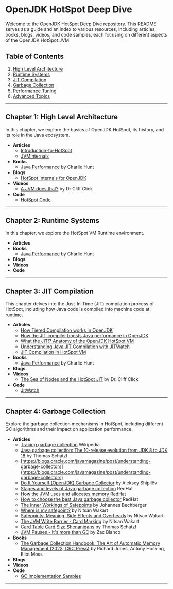 
# OpenJDK HotSpot Deep Dive

Welcome to the OpenJDK HotSpot Deep Dive repository. This README serves as a guide and an index to various resources, including articles, books, blogs, videos, and code samples, each focusing on different aspects of the OpenJDK HotSpot JVM.

## Table of Contents
1. [High Level Architecture](#chapter-1-high-level-architecture)
2. [Runtime Systems](#chapter-2-runtime-systems)
3. [JIT Compilation](#chapter-3-jit-compilation)
4. [Garbage Collection](#chapter-4-garbage-collection)
5. [Performance Tuning](#chapter-5-performance-tuning)
6. [Advanced Topics](#chapter-6-advanced-topics)

---

## Chapter 1: High Level Architecture
In this chapter, we explore the basics of OpenJDK HotSpot, its history, and its role in the Java ecosystem.

- **Articles**
  - [Introduction-to-HotSpot](https://www.infoq.com/articles/Introduction-to-HotSpot/)
  - [JVMInternals](https://blog.jamesdbloom.com/JVMInternals.html)
- **Books**
  - [Java Performance](https://www.amazon.com/Java-Performance-Charlie-Hunt/dp/0137142528) by Charlie Hunt
- **Blogs**
  - [HotSpot Internals for OpenJDK](https://openjdk.java.net/groups/hotspot/docs/HotSpotGlossary.html)
- **Videos**
  - [A JVM does that?](https://www.youtube.com/watch?v=-vizTDSz8NU) by Dr Cliff Click
- **Code**
  - [HotSpot Code](https://github.com/openjdk/jdk/tree/master/src/hotspot)

---

## Chapter 2: Runtime Systems
In this chapter, we explore the HotSpot VM Runtime environment.

- **Articles**
- **Books**
  - [Java Performance](https://www.amazon.com/Java-Performance-Charlie-Hunt/dp/0137142528) by Charlie Hunt
- **Blogs**
- **Videos**
- **Code**

---

## Chapter 3: JIT Compilation
This chapter delves into the Just-In-Time (JIT) compilation process of HotSpot, including how Java code is compiled into machine code at runtime.

- **Articles**
  - [How Tiered Compilation works in OpenJDK](https://devblogs.microsoft.com/java/how-tiered-compilation-works-in-openjdk/)
  - [How the JIT compiler boosts Java performance in OpenJDK](https://developers.redhat.com/articles/2021/06/23/how-jit-compiler-boosts-java-performance-openjdk)
  - [What the JIT!? Anatomy of the OpenJDK HotSpot VM](https://www.infoq.com/articles/OpenJDK-HotSpot-What-the-JIT/)
  - [Understanding Java JIT Compilation with JITWatch](https://www.oracle.com/technical-resources/articles/java/architect-evans-pt1.html)
  - [JIT Compilation in HotSpot VM](https://www.infoq.com/articles/Just-In-Time-Compilation/)
- **Books**
  - [Java Performance](https://www.amazon.com/Java-Performance-Charlie-Hunt/dp/0137142528) by Charlie Hunt
- **Blogs**
- **Videos**
  - [The Sea of Nodes and the HotSpot JIT](https://www.youtube.com/watch?v=98lt45Aj8mo) by Dr. Cliff Click
- **Code**
  - [JitWatch](https://github.com/AdoptOpenJDK/jitwatch/) 

---

## Chapter 4: Garbage Collection
Explore the garbage collection mechanisms in HotSpot, including different GC algorithms and their impact on application performance.

- **Articles**
  - [Tracing garbage collection](https://en.wikipedia.org/wiki/Tracing_garbage_collection) Wikipedia
  - [Java garbage collection: The 10-release evolution from JDK 8 to JDK 18](https://blogs.oracle.com/javamagazine/post/java-garbage-collectors-evolution) by Thomas Schatzl
  - [https://blogs.oracle.com/javamagazine/post/understanding-garbage-collectors](https://blogs.oracle.com/javamagazine/post/understanding-garbage-collectors)
  - [Do It Yourself (OpenJDK) Garbage Collector](https://shipilev.net/jvm/diy-gc/) by Aleksey Shipilёv 
  - [Stages and levels of Java garbage collection](https://developers.redhat.com/articles/2021/08/20/stages-and-levels-java-garbage-collection) RedHat
  - [How the JVM uses and allocates memory ](https://developers.redhat.com/articles/2021/09/09/how-jvm-uses-and-allocates-memory) RedHat
  - [How to choose the best Java garbage collector](https://developers.redhat.com/articles/2021/11/02/how-choose-best-java-garbage-collector) RedHat
  - [The Inner Workings of Safepoints](https://mostlynerdless.de/blog/2023/07/31/the-inner-workings-of-safepoints/) by Johannes Bechberger
  - [Where is my safepoint?](https://psy-lob-saw.blogspot.com/2014/03/where-is-my-safepoint.html) by Nitsan Wakart
  - [Safepoints: Meaning, Side Effects and Overheads](https://psy-lob-saw.blogspot.com/2015/12/safepoints.html) by Nitsan Wakart
  - [The JVM Write Barrier - Card Marking](https://psy-lob-saw.blogspot.com/2014/10/the-jvm-write-barrier-card-marking.html) by Nitsan Wakart
  - [Card Table Card Size Shenanigans](https://tschatzl.github.io/2022/02/15/card-table-card-size.html) by Thomas Schatzl
  - [JVM Pauses - It's more than GC](https://blanco.io/blog/jvm-safepoint-pauses/#fn:1) by Zac Blanco
- **Books**
  - [The Garbage Collection Handbook. The Art of Automatic Memory Management (2023, CRC Press)](https://www.amazon.com/Garbage-Collection-Handbook-International-Perspectives/dp/1032218037) by Richard Jones, Antony Hosking, Eliot Moss 
- **Blogs**
- **Videos**
- **Code**
  - [GC Implementation Samples](https://github.com/openjdk/jdk/tree/master/src/hotspot/share/gc)

---
